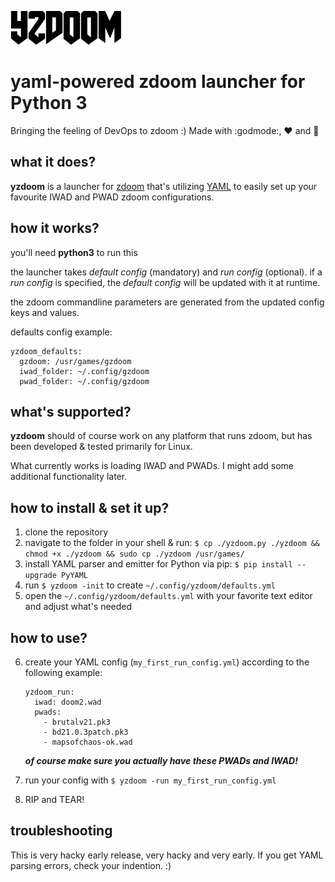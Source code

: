 ![alt](img/yzdoom.png)

# yaml-powered zdoom launcher for Python 3

Bringing the feeling of DevOps to zdoom :) Made with :godmode:, :heart: and :snake:

## what it does?

**yzdoom** is a launcher for [zdoom](https://https://www.zdoom.org/index) that's utilizing [YAML](https://yaml.org) to easily set up your favourite IWAD and PWAD zdoom configurations.

## how it works?

you'll need ****python3**** to run this

the launcher takes *default config* (mandatory) and *run config* (optional).
if a *run config* is specified, the *default config* will be updated with it at runtime.

the zdoom commandline parameters are generated from the updated config keys and values.

defaults config example:
```
yzdoom_defaults:
  gzdoom: /usr/games/gzdoom
  iwad_folder: ~/.config/gzdoom
  pwad_folder: ~/.config/gzdoom
```



## what's supported?

**yzdoom** should of course work on any platform that runs zdoom, but has been developed & tested primarily for Linux.

What currently works is loading IWAD and PWADs. I might add some additional functionality later.

## how to install & set it up?

1. clone the repository
2. navigate to the folder in your shell & run: `$ cp ./yzdoom.py ./yzdoom && chmod +x ./yzdoom && sudo cp ./yzdoom /usr/games/`
3. install YAML parser and emitter for Python via pip: `$ pip install --upgrade PyYAML`
4. run `$ yzdoom -init` to create `~/.config/yzdoom/defaults.yml`
5. open the `~/.config/yzdoom/defaults.yml` with your favorite text editor and adjust what's needed

## how to use?

6. create your YAML config (`my_first_run_config.yml`) according to the following example:
    ```
    yzdoom_run:
      iwad: doom2.wad
      pwads: 
        - brutalv21.pk3
        - bd21.0.3patch.pk3
        - mapsofchaos-ok.wad
    ```
    ***of course make sure you actually have these PWADs and IWAD!***

7. run your config with `$ yzdoom -run my_first_run_config.yml`
8. RIP and TEAR!

## troubleshooting

This is very hacky early release, very hacky and very early. If you get YAML parsing errors, check your indention. :)